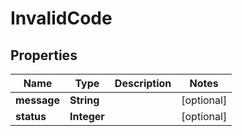 
# InvalidCode

## Properties
Name | Type | Description | Notes
------------ | ------------- | ------------- | -------------
**message** | **String** |  |  [optional]
**status** | **Integer** |  |  [optional]



